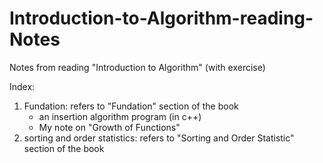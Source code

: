 # Introduction-to-Algorithm-reading-Notes

Notes from reading "Introduction to Algorithm" (with exercise)

Index:
1. Fundation: refers to "Fundation" section of the book
   * an insertion algorithm program (in c++)
   * My note on "Growth of Functions"
2. sorting and order statistics: refers to "Sorting and Order Statistic" section of the book
